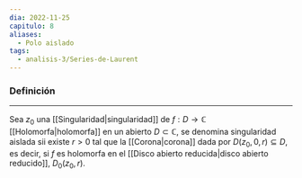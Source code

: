 ```yaml
---
dia: 2022-11-25
capitulo: 8
aliases:
  - Polo aislado
tags:
  - analisis-3/Series-de-Laurent
---
```

### Definición
---
Sea $z_0$ una [[Singularidad|singularidad]] de $f : D \to \mathbb{C}$ [[Holomorfa|holomorfa]] en un abierto $D \subset \mathbb{C}$, se denomina singularidad aislada sii existe $r > 0$ tal que la [[Corona|corona]] dada por $D(z_0, 0, r) \subseteq D$, es decir, si $f$ es holomorfa en el [[Disco abierto reducida|disco abierto reducido]], $D_0(z_0, r)$.
